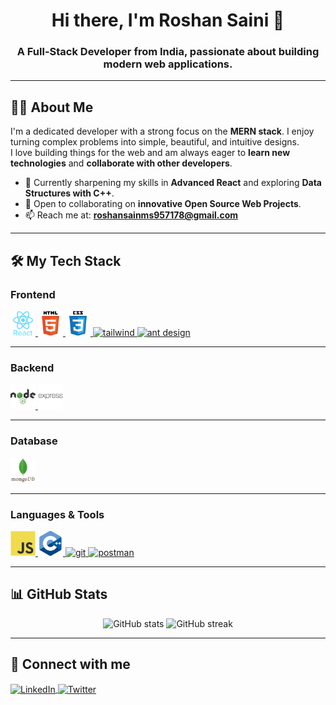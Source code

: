 <h1 align="center">
Hi there, I'm Roshan Saini 👋
</h1>
<h3 align="center">
A Full-Stack Developer from India, passionate about building modern web applications.
</h3>

---

## 👨‍💻 About Me

I'm a dedicated developer with a strong focus on the **MERN stack**. I enjoy turning complex problems into simple, beautiful, and intuitive designs.  
I love building things for the web and am always eager to **learn new technologies** and **collaborate with other developers**.

- 🌱 Currently sharpening my skills in **Advanced React** and exploring **Data Structures with C++**.  
- 👯 Open to collaborating on **innovative Open Source Web Projects**.  
- 📫 Reach me at: **roshansainms957178@gmail.com**

---

## 🛠️ My Tech Stack

### **Frontend**
<p align="left">
<a href="https://reactjs.org/" target="_blank">
<img src="https://raw.githubusercontent.com/devicons/devicon/master/icons/react/react-original-wordmark.svg" alt="react" width="40" height="40"/>
</a>
<a href="https://www.w3.org/html/" target="_blank">
<img src="https://raw.githubusercontent.com/devicons/devicon/master/icons/html5/html5-original-wordmark.svg" alt="html5" width="40" height="40"/>
</a>
<a href="https://www.w3schools.com/css/" target="_blank">
<img src="https://raw.githubusercontent.com/devicons/devicon/master/icons/css3/css3-original-wordmark.svg" alt="css3" width="40" height="40"/>
</a>
<a href="https://tailwindcss.com/" target="_blank">
<img src="https://www.vectorlogo.zone/logos/tailwindcss/tailwindcss-icon.svg" alt="tailwind" width="40" height="40"/>
</a>
<a href="https://ant.design/" target="_blank">
<img src="https://gw.alipayobjects.com/zos/rmsportal/KDpgvguMpGfqaHPjicRK.svg" alt="ant design" width="40" height="40"/>
</a>
</p>

---

### **Backend**
<p align="left">
<a href="https://nodejs.org" target="_blank">
<img src="https://raw.githubusercontent.com/devicons/devicon/master/icons/nodejs/nodejs-original-wordmark.svg" alt="nodejs" width="40" height="40"/>
</a>
<a href="https://expressjs.com" target="_blank">
<img src="https://raw.githubusercontent.com/devicons/devicon/master/icons/express/express-original-wordmark.svg" alt="express" width="40" height="40"/>
</a>
</p>

---

### **Database**
<p align="left">
<a href="https://www.mongodb.com/" target="_blank">
<img src="https://raw.githubusercontent.com/devicons/devicon/master/icons/mongodb/mongodb-original-wordmark.svg" alt="mongodb" width="40" height="40"/>
</a>
</p>

---

### **Languages & Tools**
<p align="left">
<a href="https://developer.mozilla.org/en-US/docs/Web/JavaScript" target="_blank">
<img src="https://raw.githubusercontent.com/devicons/devicon/master/icons/javascript/javascript-original.svg" alt="javascript" width="40" height="40"/>
</a>
<a href="https://www.cplusplus.com/" target="_blank">
<img src="https://raw.githubusercontent.com/devicons/devicon/master/icons/cplusplus/cplusplus-original.svg" alt="cplusplus" width="40" height="40"/>
</a>
<a href="https://git-scm.com/" target="_blank">
<img src="https://www.vectorlogo.zone/logos/git-scm/git-scm-icon.svg" alt="git" width="40" height="40"/>
</a>
<a href="https://www.postman.com" target="_blank">
<img src="https://www.vectorlogo.zone/logos/getpostman/getpostman-icon.svg" alt="postman" width="40" height="40"/>
</a>
</p>

---

## 📊 GitHub Stats

<p align="center">
<img src="https://github-readme-stats.vercel.app/api?username=roshansaini18&show_icons=true&theme=tokyonight" alt="GitHub stats" />
<img src="https://github-readme-streak-stats.herokuapp.com/?user=roshansaini18&theme=tokyonight" alt="GitHub streak" />
</p>

---

## 🔗 Connect with me

<p align="left">
<a href="https://linkedin.com/in/roshansaini18" target="_blank">
<img align="center" src="https://raw.githubusercontent.com/rahuldkjain/github-profile-readme-generator/master/src/images/icons/Social/linked-in-alt.svg" alt="LinkedIn" height="30" width="40" />
</a>
<a href="https://twitter.com/roshansaini18" target="_blank">
<img align="center" src="https://raw.githubusercontent.com/rahuldkjain/github-profile-readme-generator/master/src/images/icons/Social/twitter.svg" alt="Twitter" height="30" width="40" />
</a>
</p>
